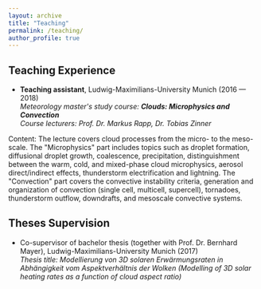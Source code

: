 ```yaml
---
layout: archive
title: "Teaching"
permalink: /teaching/
author_profile: true
---
```


## Teaching Experience

* **Teaching assistant**, Ludwig-Maximilians-University Munich (2016 — 2018)<br/>
  _Meteorology master's study course: **Clouds: Microphysics and Convection**_<br/>
  _Course lecturers: Prof. Dr. Markus Rapp, Dr. Tobias Zinner_
  
Content: The lecture covers cloud processes from the micro- to the meso-scale. The "Microphysics" part includes topics such as droplet formation, diffusional droplet growth, coalescence, precipitation, distinguishment between the warm, cold, and mixed-phase cloud microphysics, aerosol direct/indirect effects, thunderstorm electrification and lightning. The "Convection" part covers the convective instability criteria, generation and organization of convection (single cell, multicell, supercell), tornadoes, thunderstorm outflow, downdrafts, and mesoscale convective systems.

## Theses Supervision

* Co-supervisor of bachelor thesis (together with Prof. Dr. Bernhard Mayer), Ludwig-Maximilians-University Munich (2017)<br/>
 _Thesis title: Modellierung von 3D solaren Erwärmungsraten in Abhängigkeit vom Aspektverhältnis der Wolken (Modelling of 3D solar heating rates as a function of cloud aspect ratio)_
